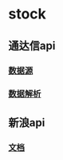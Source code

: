 # stock

## 通达信api

### [数据源](https://www.tdx.com.cn/article/alldata.html)

### [数据解析](https://www.ilovematlab.cn/thread-226577-1-1.html)

## 新浪api

### [文档](https://blog.actorsfit.com/a?ID=00750-ac01293c-3f2b-4dc4-bab2-d90f62b9ad8d)
